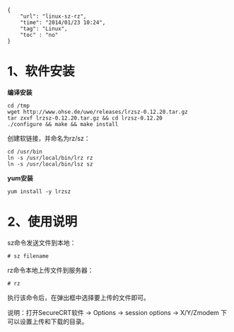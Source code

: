 ```
{
    "url": "linux-sz-rz",
    "time": "2014/01/23 10:24",
    "tag": "Linux",
    "toc" : "no"
}
```

# 1、软件安装

**编译安装**

```
cd /tmp
wget http://www.ohse.de/uwe/releases/lrzsz-0.12.20.tar.gz
tar zxvf lrzsz-0.12.20.tar.gz && cd lrzsz-0.12.20
./configure && make && make install
```
创建软链接，并命名为rz/sz：
```
cd /usr/bin
ln -s /usr/local/bin/lrz rz
ln -s /usr/local/bin/lsz sz
```

**yum安装**

```
yum install -y lrzsz
```
# 2、使用说明

sz命令发送文件到本地：
```
# sz filename
```

rz命令本地上传文件到服务器：
```
# rz
```
执行该命令后，在弹出框中选择要上传的文件即可。

说明：打开SecureCRT软件 -> Options -> session options -> X/Y/Zmodem 下可以设置上传和下载的目录。